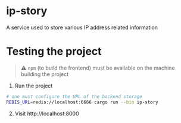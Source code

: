 # ip-story

A service used to store various IP address related information

# Testing the project

> ⚠️ `npm` (to build the frontend) must be available on the machine building the project

1. Run the project

```bash
# one must configure the URL of the backend storage
REDIS_URL=redis://localhost:6666 cargo run --bin ip-story
```

2. Visit http://localhost:8000
